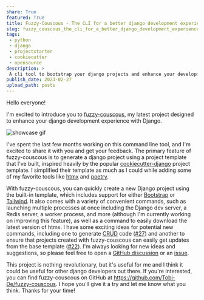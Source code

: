 ```yaml
---
share: True
featured: True
title: Fuzzy-Couscous - The CLI for a better django development experience
slug: fuzzy_couscous_the_cli_for_a_better_django_development_experience
tags:
 - python
 - django
 - projectstarter
 - cookiecutter
 - opensource
description: >
 A cli tool to bootstrap your django projects and enhance your development experience.
publish_date: 2023-02-27
upload_path: posts
---
```


Hello everyone!

I'm excited to introduce you to [fuzzy-couscous](https://github.com/Tobi-De/fuzzy-couscous), my latest project designed to enhance your django development experience with Django.

![showcase gif](https://raw.githubusercontent.com/Tobi-De/fuzzy-couscous/main/docs/assets/cuzzy_demo.gif)

I've spent the last few months working on this command line tool, and I'm excited to share it with you and get your feedback.
The primary feature of fuzzy-couscous is to generate a django project using a project template that I've built, inspired heavily by the popular [cookiecutter-django](https://github.com/cookiecutter/cookiecutter-django)
project template. I simplified their template as much as I could while adding some of my favorite tools like [htmx](https://htmx.org/) and [poetry](https://python-poetry.org/).

With fuzzy-couscous, you can quickly create a new Django project using the built-in template, which includes support for either [Bootstrap](https://getbootstrap.com/) or [Tailwind](https://tailwindcss.com/).
It also comes with a variety of convenient commands, such as launching multiple processes at once including the Django dev server, a Redis server, a worker process, and more (although I'm currently working on improving this feature),
as well as a command to easily download the latest version of htmx. I have some exciting ideas for potential new commands, including one to generate [CRUD](https://en.wikipedia.org/wiki/Create,_read,_update_and_delete) code ([#27](https://github.com/Tobi-De/fuzzy-couscous/issues/27))  and another to ensure that projects
created with fuzzy-couscous can easily get updates from the base template ([#22]( https://github.com/Tobi-De/fuzzy-couscous/issues/22)).
I'm always looking for new ideas and suggestions, so please feel free to open a [GitHub discussion](https://github.com/Tobi-De/fuzzy-couscous/discussions) or an [issue](https://github.com/Tobi-De/fuzzy-couscous/issues/new).

This project is nothing revolutionary, but it's useful for me and I think it could be useful for other django developers out there.
If you're interested, you can find fuzzy-couscous on GitHub at https://github.com/Tobi-De/fuzzy-couscous.
I hope you'll give it a try and let me know what you think. Thanks for your time!
